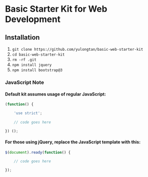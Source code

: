 # Basic Starter Kit for Web Development

## Installation

1. `git clone https://github.com/yulongtan/basic-web-starter-kit`
2. `cd basic-web-starter-kit`
3. `rm -rf .git`
4. `npm install jquery`
5. `npm install bootstrap@3`

### JavaScript Note

#### Default kit assumes usage of regular JavaScript:

```JavaScript
(function() {

	'use strict';
	
	// code goes here

}) ();
``` 

#### For those using jQuery, replace the JavaScript template with this:

```JavaScript
$(document).ready(function() {
	
	// code goes here

});
```
